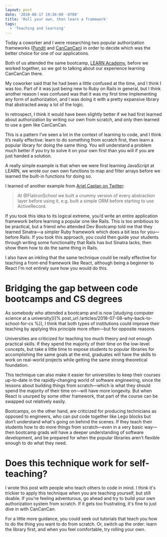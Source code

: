 ```yaml
---
layout: post
date: '2018-08-17 19:36:00 -0700'
title: 'Roll your own, then learn a framework'
tags:
  - 'Teaching and learning'
---
```

Today a coworker and I were researching two popular authorization frameworks ([Pundit](https://github.com/varvet/pundit) and [CanCanCan](https://github.com/CanCanCommunity/cancancan)) in order to decide which was the better choice for one of our applications.

Both of us attended the same bootcamp, [LEARN Academy](https://www.learnacademy.org/), before we worked together, so we got to talking about our experience learning CanCanCan there.

My coworker said that he had been a little confused at the time, and I think I was too. Part of it was just being new to Ruby on Rails in general, but I think another reason I was confused was that it was my first time implementing any form of authorization, and I was doing it with a pretty expansive library that abstracted away a lot of the logic.

In retrospect, I think it would have been slightly better if we had first learned about authorization by writing our own from scratch, and only then learned to use a gem like CanCanCan.

This is a pattern I’ve seen a lot in the context of learning to code, and I think it’s really effective: learn to do something from scratch first, then learn a popular library for doing the same thing. You will understand a problem much better if you try to solve it on your own first than you will if you are just handed a solution.

A really simple example is that when we were first learning JavaScript at LEARN, we wrote our own own functions to map and filter arrays before we learned the built-in functions for doing so.

I learned of another example from [Ariel Caplan on Twitter](https://twitter.com/amcaplan/status/991404232946388993):

> At @FlatironSchool we built a crummy version of every abstraction layer before using it, e.g. built a simple ORM before starting to use ActiveRecord.

If you took this idea to its logical extreme, you’d write an entire application framework before learning a popular one like Rails. This is too ambitious to be practical, but a friend who attended Dev Bootcamp told me that they learned Sinatra&mdash;a simpler Ruby framework which does a bit less for you&mdash;before Rails. If you took this approach, you could then guide your students through writing some functionality that Rails has but Sinatra lacks, then show them how to do the same thing in Rails.

I also have an inkling that the same technique could be really effective for teaching a front-end framework like React, although being a beginner to React I'm not entirely sure how you would do this.

# Bridging the gap between code bootcamps and CS degrees

As somebody who attended a bootcamp and is now [studying computer science at a university]({% post_url /articles/2018-07-08-why-back-to-school-for-cs %}), I think that both types of institutions could improve their teaching by applying this principle more often&mdash;but for opposite reasons.

Universities are criticized for teaching too much theory and not enough practical skills. If they spend the majority of their time on the low-level concepts, but take a little time to expose students to popular libraries for accomplishing the same goals at the end, graduates will have the skills to work on real-world projects while getting the same strong theoretical foundation.

This technique can also make it easier for universities to keep their courses up-to-date in the rapidly-changing world of software engineering, since the lessons about building things from scratch&mdash;which is what they should spend the majority of their time on&mdash;will have more longevity. But when React is usurped by some other framework, that part of the course can be swapped out relatively easily.

Bootcamps, on the other hand, are criticized for producing technicians as opposed to engineers, who can put code together like Lego blocks but don’t understand what's going on behind the scenes. If they teach their students how to do more things from scratch&mdash;even in a very basic way&mdash;then bootcamp grads will have a deeper understanding of software development, and be prepared for when the popular libraries aren't flexible enough to do what they need.

# Does this technique work for self-teaching?

I wrote this post with people who teach others to code in mind. I think it's trickier to apply this technique when you are teaching yourself, but still doable. If you're feeling adventurous, go ahead and try to build your own authorization system from scratch. If it gets too frustrating, it's fine to just dive in with CanCanCan.

For a little more guidance, you could seek out tutorials that teach you how to do the thing you want to do from scratch. Or, switch up the order: learn the library first, and when you feel comfortable, try rolling your own.
